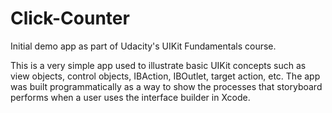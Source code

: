# Click-Counter

Initial demo app as part of Udacity's UIKit Fundamentals course.

This is a very simple app used to illustrate basic UIKit concepts such as view objects, control objects, 
IBAction, IBOutlet, target action, etc. The app was built programmatically as a way to show the processes 
that storyboard performs when a user uses the interface builder in Xcode. 
